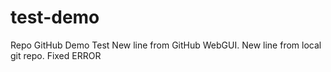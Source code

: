 # test-demo
Repo GitHub Demo Test
New line from GitHub WebGUI.
New line from local git repo.
Fixed ERROR
